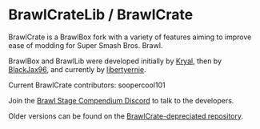 BrawlCrateLib / BrawlCrate
==========

BrawlCrate is a BrawlBox fork with a variety of features aiming to improve ease of modding for Super Smash Bros. Brawl.

BrawlBox and BrawlLib were developed initially by [Kryal](https://code.google.com/p/brawltools/), then by [BlackJax96](https://code.google.com/p/brawltools2/), and currently by [libertyernie](https://github.com/libertyernie/brawltools).

Current BrawlCrate contributors: soopercool101

Join the [Brawl Stage Compendium Discord](https://discord.gg/s7c8763) to talk to the developers.

Older versions can be found on the [BrawlCrate-depreciated repository](https://github.com/soopercool101/BrawlCrate).

